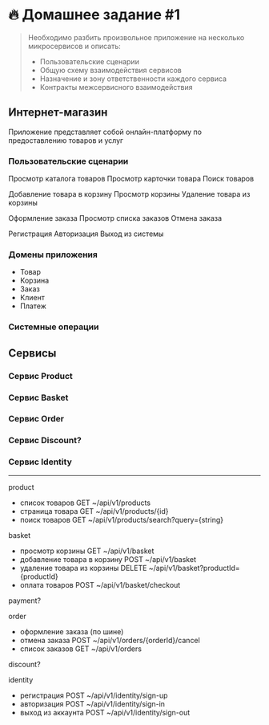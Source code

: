 # 🔥 Домашнее задание #1

> Необходимо разбить произвольное приложение на несколько микросервисов и описать:
>
> - Пользовательские сценарии
> - Общую схему взаимодействия сервисов
> - Назначение и зону ответственности каждого сервиса
> - Контракты межсервисного взаимодействия

## Интернет-магазин

Приложение представляет собой онлайн-платформу по предоставлению товаров и услуг

### Пользовательские сценарии

Просмотр каталога товаров
Просмотр карточки товара
Поиск товаров

Добавление товара в корзину
Просмотр корзины
Удаление товара из корзины

Оформление заказа
Просмотр списка заказов
Отмена заказа

Регистрация
Авторизация
Выход из системы

### Домены приложения

- Товар
- Корзина
- Заказ
- Клиент
- Платеж

### Системные операции

## Сервисы

### Сервис **Product**
### Сервис **Basket**
### Сервис **Order**
### Сервис **Discount?**
### Сервис **Identity**

---

product
- список товаров  GET ~/api/v1/products
- страница товара GET ~/api/v1/products/{id}
- поиск товаров   GET ~/api/v1/products/search?query={string}

basket
- просмотр корзины            GET ~/api/v1/basket
- добавление товара в корзину POST ~/api/v1/basket
- удаление товара из корзины  DELETE ~/api/v1/basket?productId={productId}
- оплата товаров              POST ~/api/v1/basket/checkout

payment?

order
- оформление заказа (по шине)
- отмена заказа  POST ~/api/v1/orders/{orderId}/cancel
- список заказов GET ~/api/v1/orders

discount?

identity
- регистрация POST ~/api/v1/identity/sign-up
- авторизация POST ~/api/v1/identity/sign-in
- выход из аккаунта POST ~/api/v1/identity/sign-out